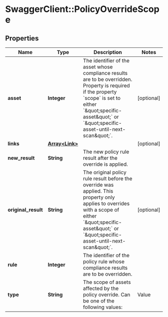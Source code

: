 # SwaggerClient::PolicyOverrideScope

## Properties
Name | Type | Description | Notes
------------ | ------------- | ------------- | -------------
**asset** | **Integer** | The identifier of the asset whose compliance results are to be overridden. Property is required if the property &#x60;scope&#x60; is set to either &#x60;\&quot;specific-asset\&quot;&#x60; or &#x60;\&quot;specific-asset-until-next-scan\&quot;&#x60;. | [optional] 
**links** | [**Array&lt;Link&gt;**](Link.md) |  | [optional] 
**new_result** | **String** | The new policy rule result after the override is applied. | 
**original_result** | **String** | The original policy rule result before the override was applied. This property only applies to overrides with a scope of either &#x60;\&quot;specific-asset\&quot;&#x60; or &#x60;\&quot;specific-asset-until-next-scan\&quot;&#x60;. | [optional] 
**rule** | **Integer** | The identifier of the policy rule whose compliance results are to be overridden. | 
**type** | **String** | The scope of assets affected by the policy override. Can be one of the following values:  | Value                              | Description                                                                                                                                                 |  | ---------------------------------- | ----------------------------------------------------------------------------------------------------------------------------------------------------------- |  | &#x60;\&quot;all-assets\&quot;&#x60;                     | Overrides the compliance result of all assets evaluated with the specified policy rule.                                                                     |  | &#x60;\&quot;specific-asset\&quot;&#x60;                 | Overrides the compliance result of a single asset evaluated with the specified policy rule.                                                                 |  | &#x60;\&quot;specific-asset-until-next-scan\&quot;&#x60; | Overrides the compliance result of a single asset evaluated with the specified policy rule until the next time asset is evaluated against that policy rule. |   | 

